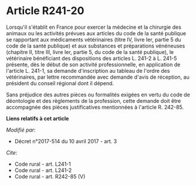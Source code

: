 # Article R241-20

Lorsqu'il s'établit en France pour exercer la médecine et la chirurgie des animaux ou les activités prévues aux articles du
code de la santé publique se rapportant aux médicaments vétérinaires (titre IV, livre Ier, partie 5 du code de la santé
publique) et aux substances et préparations vénéneuses (chapitre II, titre III, livre Ier, partie 5, du code de la santé
publique), le vétérinaire bénéficiant des dispositions des articles L. 241-2 à L. 241-5 présente, dès le début de son
activité professionnelle, en application de l'article L. 241-1, sa demande d'inscription au tableau de l'ordre des
vétérinaires, par lettre recommandée avec demande d'avis de réception, au président du conseil régional dont il dépend. 

Sans préjudice des autres pièces ou formalités exigées en vertu du code de déontologie et des règlements de la profession,
cette demande doit être accompagnée des pièces justificatives mentionnées à l'article R. 242-85.

**Liens relatifs à cet article**

_Modifié par_:

  - Décret n°2017-514 du 10 avril 2017 - art. 3

_Cite_:

  - Code rural - art. L241-1
  - Code rural - art. L241-2
  - Code rural - art. R242-85 (V)
